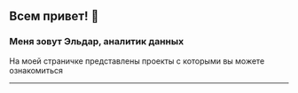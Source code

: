 ## Всем привет! 👋  
### Меня зовут Эльдар, аналитик данных  
На моей страничке представлены проекты с которыми вы можете ознакомиться
___

